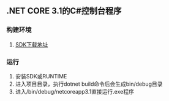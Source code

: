 ## .NET CORE 3.1的C#控制台程序
### 构建环境
1. [SDK下载地址](https://dotnet.microsoft.com/download)
### 运行
1. 安装SDK或RUNTIME
2. 进入项目目录，执行dotnet build命令后会生成bin/debug目录
3. 进入/bin/debug/netcoreapp3.1直接运行.exe程序

